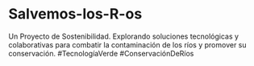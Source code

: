 # Salvemos-los-R-os
Un Proyecto de Sostenibilidad. Explorando soluciones tecnológicas y colaborativas para combatir la contaminación de los ríos y promover su conservación. #TecnologíaVerde #ConservaciónDeRíos

